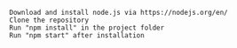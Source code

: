 

    Download and install node.js via https://nodejs.org/en/
    Clone the repository
    Run "npm install" in the project folder
    Run "npm start" after installation

